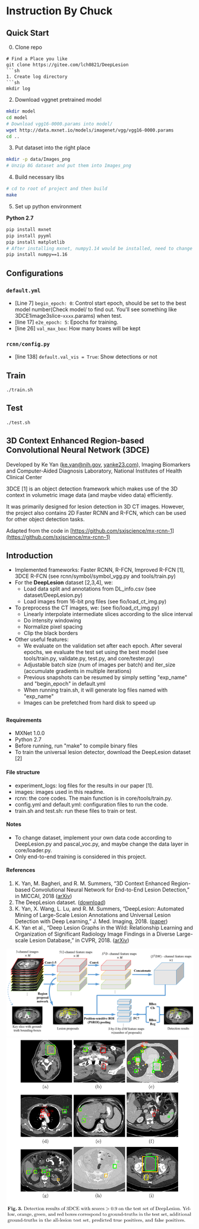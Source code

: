 # Instruction By Chuck
## Quick Start
0. Clone repo
```
# Find a Place you like
git clone https://gitee.com/lch0821/DeepLesion
```sh
1. Create log directory
```sh
mkdir log
```
2. Download vggnet pretrained model
```sh
mkdir model
cd model
# Download vgg16-0000.params into model/
wget http://data.mxnet.io/models/imagenet/vgg/vgg16-0000.params
cd ..
```
3. Put dataset into the right place
```sh
mkdir -p data/Images_png
# Unzip 8G dataset and put them into Images_png
```
4. Build necessary libs
```sh
# cd to root of project and then build
make
```
5. Set up python environment

**Python 2.7**
```sh
pip install mxnet
pip install pyyml
pip install matplotlib
# After installing mxnet, numpy1.14 would be installed, need to change to numpy1.16
pip install numpy==1.16
```

## Configurations
### `default.yml`
* [Line 7] `begin_epoch: 0`: Control start epoch, should be set to the best model number(Check model/ to find out. You'll see something like 3DCE1image3slice-`xxxx`.params) when test.
* [line 17] `e2e_epoch: 5`: Epochs for training.
* [line 26] `val_max_box`: How many boxes will be kept

### `rcnn/config.py`
* [line 138] `default.val_vis = True`: Show detections or not

## Train
```
./train.sh
```

## Test
```
./test.sh
```

## 3D Context Enhanced Region-based Convolutional Neural Network (3DCE)

Developed by Ke Yan (ke.yan@nih.gov, [yanke23.com](http://yanke23.com)), Imaging Biomarkers and Computer-Aided Diagnosis Laboratory, National Institutes of Health Clinical Center

3DCE [1] is an object detection framework which makes use of the 3D context in volumetric image data (and maybe video data) efficiently.

It was primarily designed for lesion detection in 3D CT images. However, the project also contains 2D Faster RCNN and R-FCN, which can be used for other object detection tasks.

Adapted from the code in [https://github.com/sxjscience/mx-rcnn-1](https://github.com/sxjscience/mx-rcnn-1)

## Introduction
* Implemented frameworks: Faster RCNN, R-FCN, Improved R-FCN [1], 3DCE R-FCN (see rcnn/symbol/symbol_vgg.py and tools/train.py)
* For the **DeepLesion** dataset [2,3,4], we:
    * Load data split and annotations from DL_info.csv (see dataset/DeepLesion.py)
    * Load images from 16-bit png files (see fio/load_ct_img.py)
* To preprocess the CT images, we: (see fio/load_ct_img.py)
	* Linearly interpolate intermediate slices according to the slice interval
    * Do intensity windowing
    * Normalize pixel spacing
    * Clip the black borders
* Other useful features:
    * We evaluate on the validation set after each epoch. After several epochs, we evaluate the test set using the best model (see tools/train.py, validate.py, test.py, and core/tester.py)
    * Adjustable batch size (num of images per batch) and iter_size (accumulate gradients in multiple iterations)
    * Previous snapshots can be resumed by simply setting "exp_name" and "begin_epoch" in default.yml
    * When running train.sh, it will generate log files named with "exp_name"
    * Images can be prefetched from hard disk to speed up

##

#### Requirements
* MXNet 1.0.0
* Python 2.7
* Before running, run "make" to compile binary files
* To train the universal lesion detector, download the DeepLesion dataset [2]

#### File structure
* experiment_logs: log files for the results in our paper [1].
* images: images used in this readme.
* rcnn: the core codes. The main function is in core/tools/train.py.
* config.yml and default.yml: configuration files to run the code.
* train.sh and test.sh: run these files to train or test.

#### Notes
* To change dataset, implement your own data code according to DeepLesion.py and pascal_voc.py, and maybe change the data layer in core/loader.py.
* Only end-to-end training is considered in this project.

#### References
1. K. Yan, M. Bagheri, and R. M. Summers, “3D Context Enhanced Region-based Convolutional Neural Network for End-to-End Lesion Detection,” in MICCAI, 2018 ([arXiv](https://arxiv.org/abs/1806.09648))
1. The DeepLesion dataset. ([download](https://nihcc.box.com/v/DeepLesion))
1. K. Yan, X. Wang, L. Lu, and R. M. Summers, “DeepLesion: Automated Mining of Large-Scale Lesion Annotations and Universal Lesion Detection with Deep Learning,” J. Med. Imaging, 2018. ([paper](http://yanke23.com/papers/18_JMI_DeepLesion.pdf))
1. K. Yan et al., “Deep Lesion Graphs in the Wild: Relationship Learning and Organization of Significant Radiology Image Findings in a Diverse Large-scale Lesion Database,” in CVPR, 2018. ([arXiv](https://arxiv.org/abs/1711.10535))

![3DCE framework](images/3dce_framework.png)
![lesion detection results](images/3DCE_lesion_detection_results.png)
